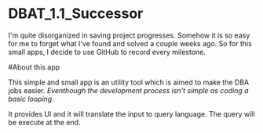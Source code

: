 # DBAT_1.1_Successor
I'm quite disorganized in saving project progresses. Somehow it is so easy for me to forget what I've found and solved a couple weeks ago. So for this small apps, I decide to use GitHub to record every milestone. 

#About this app

This simple and small app is an utility tool which is aimed to make the DBA jobs easier. *Eventhough the development process isn't simple as coding a basic looping*.

It provides UI and it will translate the input to query language. The query will be execute at the end.



